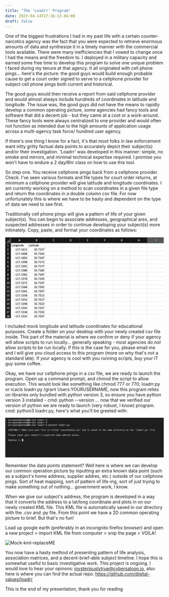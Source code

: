 ```yaml
---
title: "The 'Loadrr' Program"
date: 2023-04-14T17:36:13-04:00
draft: false
---
```


One of the biggest frustrations I had in my past life with a certain counter-narcotics agency was the fact that you were expected to retrieve enormous amounts of data and synthesize it in a timely manner with the commercial tools available. There were many inefficiencies that I vowed to change once I had the means and the freedom to. I deployed in a military capacity and earned some free time to develop this program to solve one unique problem I faced during my tenure at that agency. It all originated with cell phone pings... here's the picture: the good guys would build enough probable cause to get a court order signed to serve to a cellphone provider for subject cell phone pings both current and historical.

The good guys would then receive a report from said cellphone provider and would almost always include hundreds of coordinates in latitude and longitude. The issue was, the good guys did not have the means to rapidly develop a common operating picture, some agencies had fancy tools and software that did a decent job - but they came at a cost or a work-around. These fancy tools were always centralized to one provider and would often not function as intended due to the high amounts of application usage across a multi-agency task force/ hundred user agency.

If there's one thing I know for a fact, it's that most folks in law enforcement want nitty gritty factual data points to accurately depict their subject(s) and/or their investigation. 'Loadrr' was developed in this manner: simple, no smoke and mirrors, and minimal technical expertise required. I promise you won't have to endure a 2 day/8hr class on how to use this tool.

So step one. You receive cellphone pings back from a cellphone provider. Check. I've seen various formats and file types for court order returns, at minimum a cellphone provider will give latitude and longitude coordinates. I am currently working on a method to scan coordinates in a given file type and return the coordinates in a double column csv file. For now unfortunately this is where we have to be hasty and dependent on the type of data we need to see first.

Traditionally cell phone pings will give a pattern of life of your given subject(s). You can begin to associate addresses, geographical ares, and suspected addresses in order to continue developing your subject(s) more intimately. Copy, paste, and format your coordinates as follows:

![Mock_csv](mock_csv.png)

I included mock longitude and latitude coordinates for educational purposes. Create a folder on your desktop with your newly created csv file inside. This part of the material is where we confirm or deny if your agency will allow scripts to run locally... generally speaking - most agencies do *not* allow scripts to be run locally. If this is the case for you, please email me and I will give you cloud access to this program (more on why that's not a standard late). If your agency is cool with you running scripts, buy your IT guy some coffee.

Okay, we have our cellphone pings in a csv file, we are ready to launch the program. Open up a command prompt, and chmod the script to allow execution. This would look like something like chmod 777 or 770; loadrr.py or icacls loadrr.py /grant Users:YOURUSERNAME, now this program relies on libraries only bundled with python version 3, so ensure you have python version 3 installed - cmd: python --version ... now that we verified our version of python we are ready to launch (very robust, I know) program. cmd: python3 loadrr.py, here's what you'll be greeted with:

![loaddr 1st prompt](loadrr-.png)

Remember the data points statement? Well here is where we can develop our common operation picture by inputting an extra known data point (such as a subject's home address, supplier addres, etc.) outside of our cellphone pings. Sort of heat mapping, sort of pattern of life-ing, sort of just trying to make something out of nothing... government work, I know.

When we give our subject's address, the program is developed in a way that it converts the address to a lat/long coordinate and plots in on our newly created KML file. This KML file is automatically saved in our directory with the .csv and .py file. From this point we have a 2D common operating picture to brief. But that's no fun!

Load up google earth (preferably in an incongnito firefox browser) and open a new project > import KML file from computer > snip the page > VOILA! 

![Mock-kml-replaceME](mock-kml.png)

You now have a hasty method of presenting pattern of life analysis, association matrices, and a decent-brief-able subject timeline. I hope this is somewhat useful to basic investigative work. This project is ongoing. I would love to hear your opinons: mysteriouslytrue@cybersaloon.io, also here is where you can find the actual repo: https://github.com/digital-values/loadrr 

This is the end of my presentation, thank you for reading